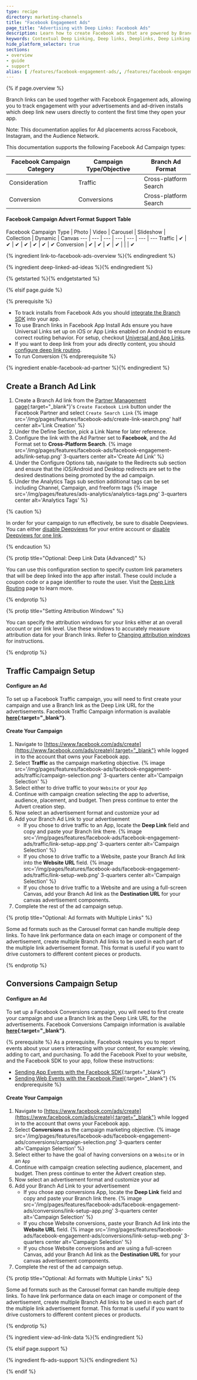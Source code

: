 ```yaml
---
type: recipe
directory: marketing-channels
title: "Facebook Engagement Ads"
page_title: "Advertising with Deep Links: Facebook Ads"
description: Learn how to create Facebook ads that are powered by Branch Metrics deep links. It’s simple - configure the dashboard, generate links and set up your app.
keywords: Contextual Deep Linking, Deep links, Deeplinks, Deep Linking, Deeplinking, Deferred Deep Linking, Deferred Deeplinking, Google App Indexing, Google App Invites, Apple Universal Links, Apple Spotlight Search, Facebook App Links, AppLinks, Deepviews, Deep views, Advertising, Ads, Facebook Ads, Facebook Authentication
hide_platform_selector: true
sections:
- overview
- guide
- support
alias: [ /features/facebook-engagement-ads/, /features/facebook-engagement-ads/overview/, /features/facebook-engagement-ads/guide/, /features/facebook-engagement-ads/support/ ]
---
```


{% if page.overview %}

Branch links can be used together with Facebook Engagement ads, allowing you to track engagement with your advertisements and ad-driven installs which deep link new users directly to content the first time they open your app.

Note: This documentation applies for Ad placements across Facebook, Instagram, and the Audience Network.

This documentation supports the following Facebook Ad Campaign types:

Facebook Campaign Category | Campaign Type/Objective | Branch Ad Format
--- | --- | ---
Consideration | Traffic | Cross-platform Search
Conversion | Conversions | Cross-platform Search

#### Facebook Campaign Advert Format Support Table

Facebook Campaign Type | Photo | Video | Carousel | Slideshow | Collection | Dynamic | Canvas
--- | --- | --- | --- | --- | --- | ---
Traffic | ✔︎ | ✔︎ | ✔︎ | ✔︎ | ✔︎ | ✔︎ | ✔︎
Conversion | ✔︎ | ✔︎ | ✔︎ | ✔︎ |  |  | ✔︎

{% ingredient link-to-facebook-ads-overview %}{% endingredient %}

{% ingredient deep-linked-ad-ideas %}{% endingredient %}

{% getstarted %}{% endgetstarted %}

{% elsif page.guide %}

{% prerequisite %}
- To track installs from Facebook Ads you should [integrate the Branch SDK]({{base.url}}/getting-started/sdk-integration-guide) into your app.
- To use Branch links in Facebook App Install Ads ensure you have Universal Links set up on iOS or App Links enabled on Android to ensure correct routing behavior. For setup, checkout [Universal and App Links]({{base.url}}/getting-started/universal-app-links).
- If you want to deep link from your ads directly content, you should [configure deep link routing]({{base.url}}/getting-started/deep-link-routing).
- To run Conversion
{% endprerequisite %}

{% ingredient enable-facebook-ad-partner %}{% endingredient %}

## Create a Branch Ad Link

1. Create a Branch Ad link from the [Partner Management page](https://dashboard.branch.io/ads/partner-management){:target="_blank"}'s `Create Facebook Link` button under the Facebook Partner and select `Create Search Link`
{% image src='/img/pages/features/facebook-ads/create-link-search.png' half center alt='Link Creation' %}
1. Under the Define Section, pick a Link Name for later reference.
1. Configure the link with the Ad Partner set to **Facebook**, and the Ad Format set to **Cross-Platform Search**.
{% image src='/img/pages/features/facebook-ads/facebook-engagement-ads/link-setup.png' 3-quarters center alt='Create Ad Link' %}
1. Under the Configure Options tab, navigate to the Redirects sub section and ensure that the iOS/Android and Desktop redirects are set to the desired destinations being promoted by the ad campaign.
1. Under the Analytics Tags sub section additional tags can be set including Channel, Campaign, and freeform tags
{% image src='/img/pages/features/ads-analytics/analytics-tags.png' 3-quarters center alt='Analytics Tags' %}

{% caution %}

In order for your campaign to run effectively, be sure to disable Deepviews. You can either [disable Deepviews](https://dev.branch.io/features/deepviews/guide/ios/) for your entire account or [disable Deepviews for one link]({{base.url}}/features/deepviews/advanced/ios/#disabling-deepviews-for-one-link).

{% endcaution %}

{% protip title="Optional: Deep Link Data (Advanced)" %}

You can use this configuration section to specify custom link parameters that will be deep linked into the app after install. These could include a coupon code or a page identifier to route the user. Visit the [Deep Link Routing]({{base.url}}/getting-started/deep-link-routing) page to learn more.

{% endprotip %}

{% protip title="Setting Attribution Windows" %}

You can specify the attribution windows for your links either at an overall account or per link level. Use these windows to accurately measure attribution data for your Branch links. Refer to [Changing attribution windows]({{base.url}}/marketing-channels/ad-network-integrations/advanced/#changing-attribution-windows) for instructions.

{% endprotip %}

## Traffic Campaign Setup

#### Configure an Ad

To set up a Facebook Traffic campaign, you will need to first create your campaign and use a Branch link as the Deep Link URL for the advertisements. Facebook Traffic Campaign information is available **[here](https://www.facebook.com/business/ads-guide/traffic){:target="_blank"}**.

#### Create Your Campaign
1. Navigate to [https://www.facebook.com/ads/create](https://www.facebook.com/ads/create){:target="_blank"} while logged in to the account that owns your Facebook app.
1. Select **Traffic** as the campaign marketing objective.
{% image src='/img/pages/features/facebook-ads/facebook-engagement-ads/traffic/campaign-selection.png' 3-quarters center alt='Campaign Selection' %}
1. Select either to drive traffic to your `Website` or your `App`
1. Continue with campaign creation selecting the app to advertise, audience, placement, and budget. Then press continue to enter the Advert creation step.
1. Now select an advertisement format and customize your ad
1. Add your Branch Ad Link to your advertisement
	- If you chose to drive traffic to an App, locate the **Deep Link** field and copy and paste your Branch link there.
	{% image src='/img/pages/features/facebook-ads/facebook-engagement-ads/traffic/link-setup-app.png' 3-quarters center alt='Campaign Selection' %}
	- If you chose to drive traffic to a Website, paste your Branch Ad link into the **Website URL** field.
	{% image src='/img/pages/features/facebook-ads/facebook-engagement-ads/traffic/link-setup-web.png' 3-quarters center alt='Campaign Selection' %}
	- If you chose to drive traffic to a Website and are using a full-screen Canvas, add your Branch Ad link as the **Destination URL** for your canvas advertisement components.
1. Complete the rest of the ad campaign setup.

{% protip title="Optional: Ad formats with Multiple Links" %}

Some ad formats such as the Carousel format can handle multiple deep links. To have link performance data on each image or component of the advertisement, create multiple Branch Ad links to be used in each part of the multiple link advertisement format. This format is useful if you want to drive customers to different content pieces or products.

{% endprotip %}

## Conversions Campaign Setup

#### Configure an Ad

To set up a Facebook Conversions campaign, you will need to first create your campaign and use a Branch link as the Deep Link URL for the advertisements. Facebook Conversions Campaign information is available **[here](https://www.facebook.com/business/ads-guide/conversions){:target="_blank"}**.

{% prerequisite %}
As a prerequisite, Facebook requires you to report events about your users interacting with your content, for example: viewing, adding to cart, and purchasing. To add the Facebook Pixel to your website, and the Facebook SDK to your app, follow these instructions:

- [Sending App Events with the Facebook SDK](https://developers.facebook.com/docs/app-events){:target="_blank"}
- [Sending Web Events with the Facebook Pixel](https://developers.facebook.com/docs/marketing-api/facebook-pixel/v2.8){:target="_blank"}
{% endprerequisite %}

#### Create Your Campaign
1. Navigate to [https://www.facebook.com/ads/create](https://www.facebook.com/ads/create){:target="_blank"} while logged in to the account that owns your Facebook app.
1. Select **Conversions** as the campaign marketing objective.
{% image src='/img/pages/features/facebook-ads/facebook-engagement-ads/conversions/campaign-selection.png' 3-quarters center alt='Campaign Selection' %}
1. Select either to have the goal of having conversions on a `Website` or in an `App`
1. Continue with campaign creation selecting audience, placement, and budget. Then press continue to enter the Advert creation step.
1. Now select an advertisement format and customize your ad
1. Add your Branch Ad Link to your advertisement
	- If you chose app conversions App, locate the **Deep Link** field and copy and paste your Branch link there.
	{% image src='/img/pages/features/facebook-ads/facebook-engagement-ads/conversions/link-setup-app.png' 3-quarters center alt='Campaign Selection' %}
	- If you chose Website conversions, paste your Branch Ad link into the **Website URL** field.
	{% image src='/img/pages/features/facebook-ads/facebook-engagement-ads/conversions/link-setup-web.png' 3-quarters center alt='Campaign Selection' %}
	- If you chose Website conversions and are using a full-screen Canvas, add your Branch Ad link as the **Destination URL** for your canvas advertisement components.
1. Complete the rest of the ad campaign setup.

{% protip title="Optional: Ad formats with Multiple Links" %}

Some ad formats such as the Carousel format can handle multiple deep links. To have link performance data on each image or component of the advertisement, create multiple Branch Ad links to be used in each part of the multiple link advertisement format. This format is useful if you want to drive customers to different content pieces or products.

{% endprotip %}

{% ingredient view-ad-link-data %}{% endingredient %}

{% elsif page.support %}

{% ingredient fb-ads-support %}{% endingredient %}

{% endif %}
